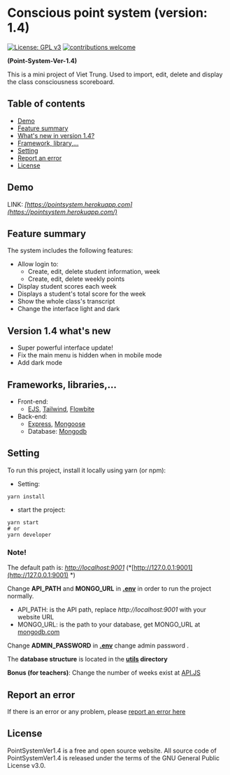 # Conscious point system (version: 1.4)

[![License: GPL v3](https://img.shields.io/badge/License-GPL%20v3-blue.svg)](https://opensource.org/licenses/GPL-3.0)
[![contributions welcome](https://img.shields.io/badge/contributions-welcome-brightgreen.svg?style=flat)](https://github.com/vietrux/Point-System-Ver-1.4 )

**(Point-System-Ver-1.4)**

This is a mini project of Viet Trung. Used to import, edit, delete and display the class consciousness scoreboard.

## Table of contents
- [Demo](#demo)
- [Feature summary](#feature-summary)
- [What's new in version 1.4?](#version-14-whats-new)
- [Framework, library,...](#frameworks-libraries)
- [Setting](#setting)
- [Report an error](#report-an-error)
- [License](#license)

## Demo
LINK: *[https://pointsystem.herokuapp.com](https://pointsystem.herokuapp.com/)*

## Feature summary
The system includes the following features:
- Allow login to:
  - Create, edit, delete student information, week
  - Create, edit, delete weekly points
- Display student scores each week
- Displays a student's total score for the week
- Show the whole class's transcript
- Change the interface light and dark

## Version 1.4 what's new

- Super powerful interface update!
- Fix the main menu is hidden when in mobile mode
- Add dark mode

## Frameworks, libraries,...

- Front-end:
  - [EJS](https://github.com/mde/ejs), [Tailwind](https://github.com/tailwindlabs/tailwindcss), [Flowbite](https://github.com/themesberg/flowbite )
- Back-end:
  - [Express](https://github.com/expressjs/express), [Mongoose](https://github.com/Automattic/mongoose)
  - Database: [Mongodb](https://github.com/mongodb)
  

## Setting

To run this project, install it locally using yarn (or npm):
- Setting:
```
yarn install
```
- start the project:
```
yarn start
# or
yarn developer
```
### Note!
The default path is: *[http://localhost:9001](http://localhost:9001)* (*[http://127.0.0.1:9001](http://127.0.0.1:9001) *)

Change **API_PATH** and **MONGO_URL** in **[.env](https://github.com/vietrux/Point-System-Ver-1.4/blob/main/.env)** in order to run the project normally.
- API_PATH: is the API path, replace *http://<span></span>localhost:9001* with your website URL
- MONGO_URL: is the path to your database, get MONGO_URL at [mongodb.com](https://www.mongodb.com/)

Change **ADMIN_PASSWORD** in **[.env](https://github.com/vietrux/Point-System-Ver-1.4/blob/main/.env)** change admin password .

The **database structure** is located in the **[utils](https://github.com/vietrux/Point-System-Ver-1.4/tree/main/utils) directory**

**Bonus (for teachers)**: Change the number of weeks exist at [API.JS](https://github.com/vietrux/Point-System-Ver-1.4/blob/main/routes/api.js)

## Report an error
If there is an error or any problem, please [report an error here](https://github.com/vietrux/Point-System-Ver-1.4/issues)

## License
PointSystemVer1.4 is a free and open source website. All source code of PointSystemVer1.4 is released under the terms of the GNU General Public License v3.0. 
